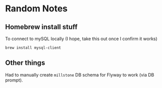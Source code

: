 # Random Notes

## Homebrew install stuff
To connect to mySQL locally (I hope, take this out once I confirm it works)
```
brew install mysql-client
```

## Other things
Had to manually create `millstone` DB schema for Flyway to work (via DB prompt).
